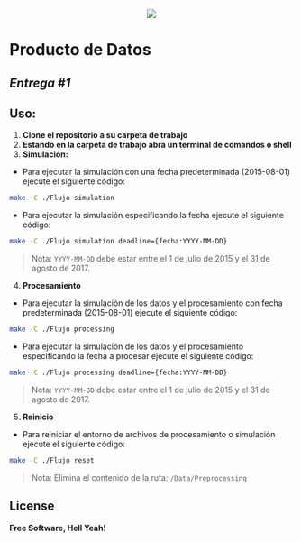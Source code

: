 <p align="center">
  <img src="https://minas.medellin.unal.edu.co/images/noticias/logoUN.gif">
</p>

# **Producto de Datos**
## **_Entrega #1_**

## Uso: <br>

1. **Clone el repositorio a su carpeta de trabajo**
1. **Estando en la carpeta de trabajo abra un terminal de comandos o shell**
1. **Simulación:**
* Para ejecutar la simulación con una fecha predeterminada (2015-08-01) ejecute el siguiente código:

```sh
make -C ./Flujo simulation
```
* Para ejecutar la simulación especificando la fecha ejecute el siguiente código:

```sh
make -C ./Flujo simulation deadline={fecha:YYYY-MM-DD}
```
> Nota: `YYYY-MM-DD` debe estar entre el 1 de julio de 2015 y el 31 de agosto de 2017.

4. **Procesamiento**
* Para ejecutar la simulación de los datos y el procesamiento con fecha predeterminada (2015-08-01) ejecute el siguiente código:
```sh
make -C ./Flujo processing 
```

* Para ejecutar la simulación de los datos y el procesamiento especificando  la fecha a procesar ejecute el siguiente código:
```sh
make -C ./Flujo processing deadline={fecha:YYYY-MM-DD}
```
> Nota: `YYYY-MM-DD` debe estar entre el 1 de julio de 2015 y el 31 de agosto de 2017.

5. **Reinicio**
* Para reiniciar el entorno de archivos de procesamiento o simulación ejecute el siguiente código:
```sh
make -C ./Flujo reset
```
> Nota: Elimina el contenido de la ruta: `/Data/Preprocessing`

## **License**

**Free Software, Hell Yeah!**

[//]: # (Comentarios ocultos)


   [dill]: <br>

